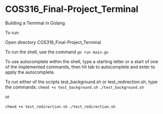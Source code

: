 # COS316_Final-Project_Terminal
Building a Terminal in Golang

To run:

Open directory COS316_Final-Project_Terminal

To run the shell, use the command
```go run main.go```

To use autocomplete within the shell, type a starting letter or a start of 
one of the implemented commands, then hit tab to autocomplete and enter to apply
the autocomplete. 

To run either of the scripts test_background.sh or test_redirection.sh,
type the commands:
```chmod +x test_background.sh```
```./test_background.sh```

or 

```chmod +x test_redirection.sh```
```./test_redirection.sh```
